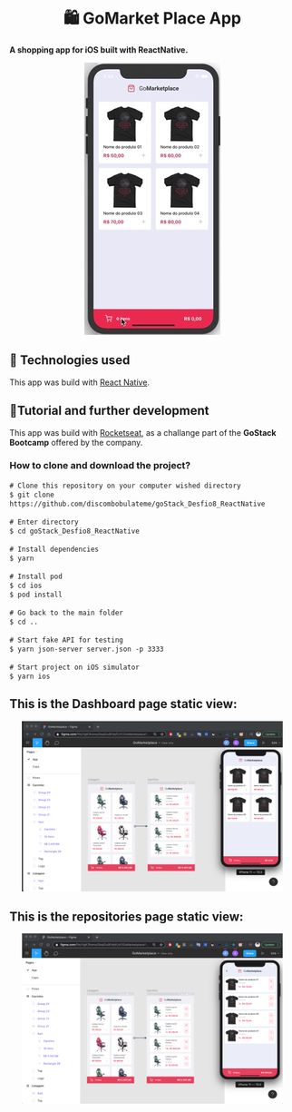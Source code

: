 <h1 align="center">🛍 GoMarket Place App</h1>
 
<strong align="center">
  A shopping app for iOS built with ReactNative.
</strong>
<br>

<p align="center">
  <img alt="App simulation gif" src="assets/GoMarketPlace.gif">
</p>


## 💾 Technologies used

This app was build with [React Native](https://reactnative.dev/). 
</br>

## 📃Tutorial and further development

This app was build with [Rocketseat](https://rocketseat.com.br/), as a challange part of the **GoStack Bootcamp** offered by the company.
</br>

### How to clone and download the project?

```
# Clone this repository on your computer wished directory
$ git clone https://github.com/discombobulateme/goStack_Desfio8_ReactNative

# Enter directory
$ cd goStack_Desfio8_ReactNative

# Install dependencies
$ yarn

# Install pod
$ cd ios
$ pod install

# Go back to the main folder
$ cd ..

# Start fake API for testing
$ yarn json-server server.json -p 3333

# Start project on iOS simulator
$ yarn ios

```

## This is the Dashboard page static view:

<p align="center">
  <img width="460" height="300" src="assets/goMktPlace.png">
</p>

## This is the repositories page static view:

<p align="center">
  <img width="460" height="300" src="assets/goMktPlaceCart.png">
</p>
